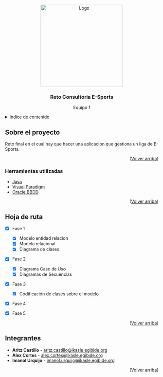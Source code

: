 <div id="top"></div>

<!-- LOGO -->
<br />
<div align="center">
  <a href="https://github.com/ImAleeexx/Reto-DAW">
    <img src="https://i.imgur.com/SUfwHop.png" alt="Logo" width="270" >
  </a>

<h3 align="center">Reto Consultoria E-Sports</h3>

  <p align="center">
    Equipo 1
    <br />
  </p>
</div>



<!-- INDICE -->
<details>
  <summary>Indice de contenido</summary>
  <ol>
    <li>
      <a href="#sobre-el-proyecto">Sobre el proyecto</a>
      <ul>
        <li><a href="#herramientas-utilizadas">Herramientas utilizadas</a></li>
      </ul>
    </li>
    <li><a href="#hoja-de-ruta">Hoja de ruta</a></li>
    <li><a href="#integrantes">Integrantes</a></li>
  </ol>
</details>



<!-- SOBRE EL PROYECTO -->
## Sobre el proyecto

Reto final en el cual hay que hacer una aplicacion que gestiona un liga de E-Sports. 

<p align="right">(<a href="#top">Volver arriba</a>)</p>



### Herramientas utilizadas

* [Java](https://www.java.com/)
* [Visual Paradigm](https://www.visual-paradigm.com/)
* [Oracle BBDD](https://www.oracle.com/es/database/)

<p align="right">(<a href="#top">Volver arriba</a>)</p>




<!-- HOJA DE RUTA -->
## Hoja de ruta

- [x] Fase 1
    - [x] Modelo entidad relacion
    - [x] Modelo relacional
    - [x] Diagrama de clases
- [x] Fase 2
    - [x] Diagrama Caso de Uso
    - [x] Diagramas de Secuencias
- [x] Fase 3 
    - [x] Codificación de clases sobre el modelo
- [x] Fase 4
- [x] Fase 5


<p align="right">(<a href="#top">Volver arriba</a>)</p>




<!-- INTEGRANTES -->
## Integrantes

* **Aritz Castillo** - [aritz.castillo@ikasle.egibide.org](mailto:aritz.castillo@ikasle.egibide.org)
* **Alex Cortes** - [alex.cortes@ikasle.egibide.org](mailto:alex.cortes@ikasle.egibide.org)
* **Imanol Urquijo** - [imanol.urquijo@ikasle.egibide.org](mailto:imanol.urquijo@ikasle.egibide.org)

<p align="right">(<a href="#top">Volver arriba</a>)</p>

